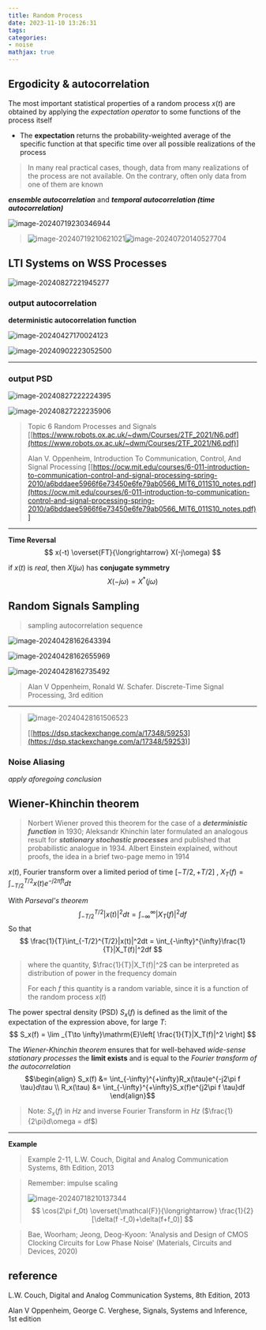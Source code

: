 ```yaml
---
title: Random Process
date: 2023-11-10 13:26:31
tags:
categories:
- noise
mathjax: true
---
```




## Ergodicity & autocorrelation

The most important statistical properties of a random process $x(t)$ are obtained by applying the *expectation operator* to some functions of the process itself

- The **expectation** returns the probability-weighted average of the specific function at that specific time
  over all possible realizations of the process

> In many real practical cases, though, data from many realizations of the process are not available. On the contrary, often only data from one of them are known



***ensemble autocorrelation*** and ***temporal autocorrelation (time autocorrelation)*** 

![image-20240719230346944](random/image-20240719230346944.png)

> ![image-20240719210621021](random/image-20240719210621021.png)![image-20240720140527704](random/image-20240720140527704.png)





##  LTI Systems on WSS Processes

![image-20240827221945277](random/image-20240827221945277.png)

### output autocorrelation

**deterministic autocorrelation function**

![image-20240427170024123](random/image-20240427170024123.png)

![image-20240902223052500](random/image-20240902223052500.png)

---

### output PSD

![image-20240827222224395](random/image-20240827222224395.png)

![image-20240827222235906](random/image-20240827222235906.png)





> Topic 6 Random Processes and Signals [[https://www.robots.ox.ac.uk/~dwm/Courses/2TF_2021/N6.pdf](https://www.robots.ox.ac.uk/~dwm/Courses/2TF_2021/N6.pdf)]
>
> Alan V. Oppenheim, Introduction To Communication, Control, And Signal Processing [[https://ocw.mit.edu/courses/6-011-introduction-to-communication-control-and-signal-processing-spring-2010/a6bddaee5966f6e73450e6fe79ab0566_MIT6_011S10_notes.pdf](https://ocw.mit.edu/courses/6-011-introduction-to-communication-control-and-signal-processing-spring-2010/a6bddaee5966f6e73450e6fe79ab0566_MIT6_011S10_notes.pdf)]
>



---

**Time Reversal**
$$
x(-t) \overset{FT}{\longrightarrow} X(-j\omega)
$$


 if $x(t)$ is *real*, then $X(j\omega)$​ has **conjugate symmetry**
$$
X(-j\omega) = X^*(j\omega)
$$



## Random Signals Sampling

> sampling autocorrelation sequence

![image-20240428162643394](random/image-20240428162643394.png)

![image-20240428162655969](random/image-20240428162655969.png)

![image-20240428162735492](random/image-20240428162735492.png)

> Alan V Oppenheim, Ronald W. Schafer. Discrete-Time Signal Processing, 3rd edition



---

> ![image-20240428161506523](random/image-20240428161506523.png)
>
> [[https://dsp.stackexchange.com/a/17348/59253](https://dsp.stackexchange.com/a/17348/59253)]



### Noise Aliasing

*apply aforegoing conclusion*



## Wiener-Khinchin theorem

> Norbert Wiener proved this theorem for the case of a ***deterministic function*** in 1930; Aleksandr Khinchin later formulated an analogous result for ***stationary stochastic processes*** and published that probabilistic analogue in 1934. Albert Einstein explained, without proofs, the idea in a brief two-page memo in 1914

$x(t)$, Fourier transform over a limited period of time $[-T/2, +T/2]$ , $X_T(f) = \int_{-T/2}^{T/2}x(t)e^{-j2\pi ft}dt$


With *Parseval's theorem*
$$
\int_{-T/2}^{T/2}|x(t)|^2dt = \int_{-\infty}^{\infty}|X_T(f)|^2df
$$
So that
$$
\frac{1}{T}\int_{-T/2}^{T/2}|x(t)|^2dt = \int_{-\infty}^{\infty}\frac{1}{T}|X_T(f)|^2df
$$

> where the quantity, $\frac{1}{T}|X_T(f)|^2$ can be interpreted as distribution of power in the frequency domain
>
> For each $f$ this quantity is a random variable, since it is a function of the random process $x(t)$



The power spectral density (PSD) $S_x(f )$ is defined as the limit of the expectation of the expression
above, for large $T$:
$$
S_x(f) = \lim _{T\to \infty}\mathrm{E}\left[ \frac{1}{T}|X_T(f)|^2 \right]
$$

The *Wiener-Khinchin theorem* ensures that for well-behaved *wide-sense stationary processes* the **limit exists** and is equal to the *Fourier transform of the autocorrelation*
$$\begin{align}
S_x(f) &= \int_{-\infty}^{+\infty}R_x(\tau)e^{-j2\pi f \tau}d\tau \\
R_x(\tau) &= \int_{-\infty}^{+\infty}S_x(f)e^{j2\pi f \tau}df
\end{align}$$



> Note: $S_x(f)$ in *Hz*  and inverse Fourier Transform in *Hz* ($\frac{1}{2\pi}d\omega = df$)



---

**Example**

> Example 2-11, L.W. Couch, Digital and Analog Communication Systems, 8th Edition, 2013 


> Remember: impulse scaling
>
> ![image-20240718210137344](random/image-20240718210137344.png)
> $$
> \cos(2\pi f_0t) \overset{\mathcal{F}}{\longrightarrow} \frac{1}{2}[\delta(f -f_0)+\delta(f+f_0)]
> $$



> Bae, Woorham; Jeong, Deog-Kyoon: 'Analysis and Design of CMOS Clocking Circuits for Low Phase Noise' (Materials, Circuits and Devices, 2020)



## reference

L.W. Couch, Digital and Analog Communication Systems, 8th Edition, 2013

Alan V Oppenheim, George C. Verghese, Signals, Systems and Inference, 1st edition
